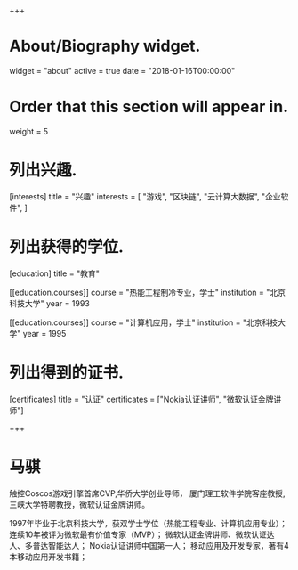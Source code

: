 +++
# About/Biography widget.
widget = "about"
active = true
date = "2018-01-16T00:00:00"

# Order that this section will appear in.
weight = 5

# 列出兴趣.
[interests]
  title = "兴趣"
  interests = [
    "游戏",
    "区块链",
    "云计算大数据",
    "企业软件",
  ]

# 列出获得的学位.
[education]
  title = "教育"

[[education.courses]]
  course = "热能工程制冷专业，学士"
  institution = "北京科技大学"
  year = 1993

[[education.courses]]
  course = "计算机应用，学士"
  institution = "北京科技大学"
  year = 1995

# 列出得到的证书.
[certificates]
  title = "认证"
  certificates = ["Nokia认证讲师",
  "微软认证金牌讲师"]
 
+++

# 马骐

触控Coscos游戏引擎首席CVP,华侨大学创业导师， 厦门理工软件学院客座教授, 三峡大学特聘教授，微软认证金牌讲师。

1997年毕业于北京科技大学，获双学士学位（热能工程专业、计算机应用专业）；
连续10年被评为微软最有价值专家（MVP）；
微软认证金牌讲师、微软认证达人、多普达智能达人；
Nokia认证讲师中国第一人；
移动应用及开发专家，著有4本移动应用开发书籍；
